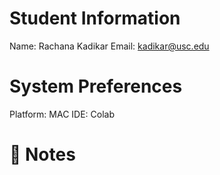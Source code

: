 # Student Information
Name: Rachana Kadikar
Email: kadikar@usc.edu
# System Preferences
Platform: MAC
IDE: Colab
# 📝 Notes
